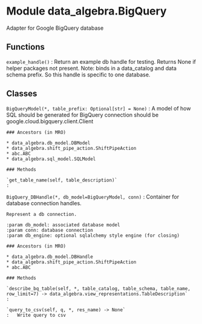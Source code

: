 Module data_algebra.BigQuery
============================
Adapter for Google BigQuery database

Functions
---------

    
`example_handle()`
:   Return an example db handle for testing. Returns None if helper packages not present.
    Note: binds in a data_catalog and data schema prefix. So this handle is specific
    to one database.

Classes
-------

`BigQueryModel(*, table_prefix: Optional[str] = None)`
:   A model of how SQL should be generated for BigQuery
    connection should be google.cloud.bigquery.client.Client

    ### Ancestors (in MRO)

    * data_algebra.db_model.DBModel
    * data_algebra.shift_pipe_action.ShiftPipeAction
    * abc.ABC
    * data_algebra.sql_model.SQLModel

    ### Methods

    `get_table_name(self, table_description)`
    :

`BigQuery_DBHandle(*, db_model=BigQueryModel, conn)`
:   Container for database connection handles.
    
    Represent a db connection.
    
    :param db_model: associated database model
    :param conn: database connection
    :param db_engine: optional sqlalchemy style engine (for closing)

    ### Ancestors (in MRO)

    * data_algebra.db_model.DBHandle
    * data_algebra.shift_pipe_action.ShiftPipeAction
    * abc.ABC

    ### Methods

    `describe_bq_table(self, *, table_catalog, table_schema, table_name, row_limit=7) ‑> data_algebra.view_representations.TableDescription`
    :

    `query_to_csv(self, q, *, res_name) ‑> None`
    :   Write query to csv